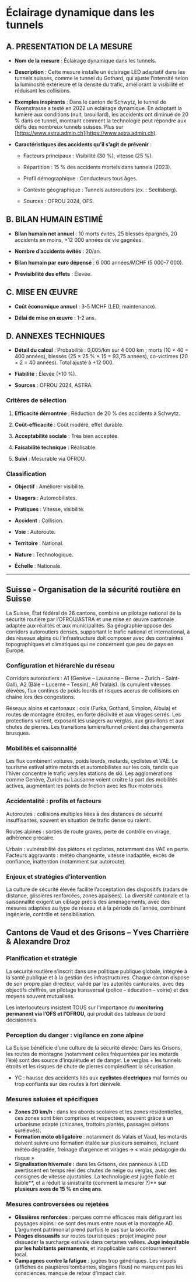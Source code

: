 # **Éclairage dynamique dans les tunnels**

## **A. PRESENTATION DE LA MESURE** 

* **Nom de la mesure** : Éclairage dynamique dans les tunnels.

* **Description** : Cette mesure installe un éclairage LED adaptatif dans les tunnels suisses, comme le tunnel du Gothard, qui ajuste l’intensité selon la luminosité extérieure et la densité du trafic, améliorant la visibilité et réduisant les collisions.

* **Exemples inspirants** : Dans le canton de Schwytz, le tunnel de l’Axenstrasse a testé en 2022 un éclairage dynamique. En adaptant la lumière aux conditions (nuit, brouillard), les accidents ont diminué de 20 % dans ce tunnel, montrant comment la technologie peut répondre aux défis des nombreux tunnels suisses. Plus sur [https://www.astra.admin.ch](https://www.astra.admin.ch).

* **Caractéristiques des accidents qu’il s’agit de prévenir** : 

  * Facteurs principaux : Visibilité (30 %), vitesse (25 %).

  * Répartition : 15 % des accidents mortels dans tunnels (2023).

  * Profil démographique : Conducteurs tous âges.

  * Contexte géographique : Tunnels autoroutiers (ex. : Seelisberg).

  * Sources : OFROU 2024, OFS.

## **B. BILAN HUMAIN ESTIMÉ**

* **Bilan humain net annuel** : 10 morts évités, 25 blessés épargnés, 20 accidents en moins, \+12 000 années de vie gagnées.

* **Nombre d’accidents évités** : 20/an.

* **Bilan humain par euro dépensé** : 6 000 années/MCHF (5 000-7 000).

* **Prévisibilité des effets** : Élevée.

## **C. MISE EN ŒUVRE**

* **Coût économique annuel** : 3-5 MCHF (LED, maintenance).

* **Délai de mise en œuvre** : 1-2 ans.

## **D. ANNEXES TECHNIQUES**

* **Détail du calcul** : Probabilité : 0,005/km sur 4 000 km ; morts (10 × 40 \= 400 années), blessés (25 × 25 % × 15 \= 93,75 années), co-victimes (20 × 2 \= 40 années). Total ajusté à \+12 000\.

* **Fiabilité** : Élevée (±10 %).

* **Sources** : OFROU 2024, ASTRA.

### **Critères de sélection** 

1. **Efficacité démontrée** : Réduction de 20 % des accidents à Schwytz.

2. **Coût-efficacité** : Coût modéré, effet durable.

3. **Acceptabilité sociale** : Très bien acceptée.

4. **Faisabilité technique** : Réalisable.

5. **Suivi** : Mesurable via OFROU.

### **Classification** 

* **Objectif** : Améliorer visibilité.

* **Usagers** : Automobilistes.

* **Pratiques** : Vitesse, visibilité.

* **Accident** : Collision.

* **Voie** : Autoroute.

* **Territoire** : National.

* **Nature** : Technologique.

* **Échelle** : Nationale.

---






## **Suisse** - **Organisation de la sécurité routière en Suisse**

La Suisse, État fédéral de 26 cantons, combine un pilotage national de la sécurité routière par l’OFROU/ASTRA et une mise en œuvre cantonale adaptée aux réalités et aux municipalités. Sa géographie oppose des corridors autoroutiers denses, supportant le trafic national et international, à des réseaux alpins où l’infrastructure doit composer avec des contraintes topographiques et climatiques qui ne concernent que peu de pays en Europe.

### **Configuration et hiérarchie du réseau**

Corridors autoroutiers : A1 (Genève – Lausanne – Berne – Zurich – Saint-Gall), A2 (Bâle – Lucerne – Tessin), A9 (Valais). Ils cumulent vitesses élevées, flux continus de poids lourds et risques accrus de collisions en chaîne lors des congestions.

Réseaux alpins et cantonaux : cols (Furka, Gothard, Simplon, Albula) et routes de montagne étroites, en forte déclivité et aux virages serrés. Les protections varient, exposant les usagers au verglas, aux gravillons et aux chutes de pierres. Les transitions lumière/tunnel créent des changements brusques.

### **Mobilités et saisonnalité**

Les flux combinent voitures, poids lourds, motards, cyclistes et VAE. Le tourisme estival attire motards et automobilistes sur les cols, tandis que l’hiver concentre le trafic vers les stations de ski. Les agglomérations comme Genève, Zurich ou Lausanne voient croître la part des mobilités actives, augmentant les points de friction avec les flux motorisés.

### **Accidentalité : profils et facteurs**

Autoroutes : collisions multiples liées à des distances de sécurité insuffisantes, souvent en situation de trafic dense ou ralenti.

Routes alpines : sorties de route graves, perte de contrôle en virage, adhérence précaire.

Urbain : vulnérabilité des piétons et cyclistes, notamment des VAE en pente. Facteurs aggravants : météo changeante, vitesse inadaptée, excès de confiance, inattention (notamment sur autoroute).

### **Enjeux et stratégies d’intervention**

La culture de sécurité élevée facilite l’acceptation des dispositifs (radars de distance, glissières renforcées, zones apaisées). La diversité cantonale et la saisonnalité exigent un ciblage précis des aménagements, avec des mesures adaptées au type de réseau et à la période de l’année, combinant ingénierie, contrôle et sensibilisation.


## **Cantons de Vaud et des Grisons – Yves Charrière & Alexandre Droz**

### **Planification et stratégie** 

La sécurité routière s’inscrit dans une politique publique globale, intégrée à la santé publique et à la gestion des infrastructures. Chaque canton dispose de son propre plan directeur, validé par les autorités cantonales, avec des objectifs chiffrés, un pilotage transversal (police – éducation – voirie) et des moyens souvent mutualisés.

Les interlocuteurs insistent TOUS sur l'importance du **monitoring permanent via l’OFS et l’OFROU,** qui produit des tableaux de bord décisionnels.

### **Perception du danger : vigilance en zone alpine**

La Suisse bénéficie d’une culture de la sécurité élevée. Dans les Grisons, les routes de montagne (notamment celles fréquentées par les motards l’été) sont des source d’inquiétude et de danger. Le verglas \+ les tunnels étroits et les risques de chute de pierres complexifient la sécurisation.

* YC : hausse des accidents liés aux **cyclistes électriques** mal formés ou trop confiants sur des routes à fort dénivelé.


### **Mesures saluées et spécifiques**

- **Zones 20 km/h** : dans les abords scolaires et les zones résidentielles, ces zones sont bien comprises et respectées, souvent grâce à un urbanisme adapté (chicanes, trottoirs plantés, passages piétons surélevés).  
- **Formation moto obligatoire** : notamment ds Valais et Vaud, les motards doivent suivre une formation étalée sur plusieurs semaines, incluant météo dégradée, freinage d’urgence et virages 🡪 « vraie pédagogie du risque »  
- **Signalisation hivernale :** dans les Grisons, des panneaux à LED avertissent en temps réel des chutes de neige ou verglas, avec des consignes de vitesse ajustables. La technologie est jugée fiable et lisible**, et a réduit la sinistralité (comment la mesurer ?)** **sur plusieurs axes de 15 % en cinq ans**.

### **Mesures controversées ou rejetées**

- **Glissières renforcées** : perçues comme efficaces mais défigurant les paysages alpins : ce sont des murs entre nous et la montagne AD. L’argument patrimonial prend parfois le pas sur la sécurité.  
- **Péages dissuasifs** sur routes touristiques : projet imaginé pour dissuader la surcharge estivale dans certaines vallées. **Jugé inéquitable par les habitants permanents**, et inapplicable sans contournement local.  
- **Campagnes contre la fatigue** : jugées trop génériques. Les visuels (affiches de paupières tombantes, slogans flous) ne marquent pas les consciences. manque de retour d’impact clair.